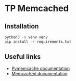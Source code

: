 # TP Memcached

## Installation

```bash
python3 -m venv venv
pip install -r requirements.txt
```

## Useful links

- [Pymemcache documentation](https://pymemcache.readthedocs.io/en/latest/getting_started.html)
- [Memcached documentation](https://memcached.org/)
